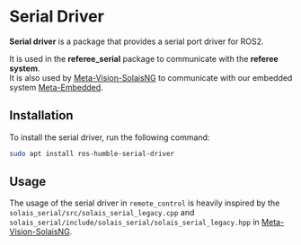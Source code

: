 # Serial Driver

**Serial driver** is a package that provides a serial port driver for ROS2.

It is used in the **referee_serial** package to communicate with the **referee system**. \
It is also used by [Meta-Vision-SolaisNG](https://github.com/Meta-Team/Meta-Vision-SolaisNG)
to communicate with our embedded system [Meta-Embedded](https://github.com/Meta-Team/Meta-Embedded).

## Installation

To install the serial driver, run the following command:

```bash
sudo apt install ros-humble-serial-driver
```

## Usage

The usage of the serial driver in `remote_control` is heavily inspired by
the `solais_serial/src/solais_serial_legacy.cpp`
and `solais_serial/include/solais_serial/solais_serial_legacy.hpp`
in [Meta-Vision-SolaisNG](https://github.com/Meta-Team/Meta-Vision-SolaisNG).